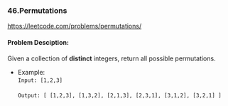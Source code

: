 ### 46.Permutations<br>
https://leetcode.com/problems/permutations/<br>
#### Problem Desciption:<br>
Given a collection of **distinct** integers, return all possible permutations.

- Example:<br>
`Input: [1,2,3]`<br><br>
`Output:
[
  [1,2,3],
  [1,3,2],
  [2,1,3],
  [2,3,1],
  [3,1,2],
  [3,2,1]
]`
